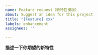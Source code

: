 ```yaml
---
name: Feature request（新特性模板）
about: Suggest an idea for this project
title: "[Feature] xxx"
labels: enhancement
assignees: ''

---
```


**描述一下你期望的新特性**
